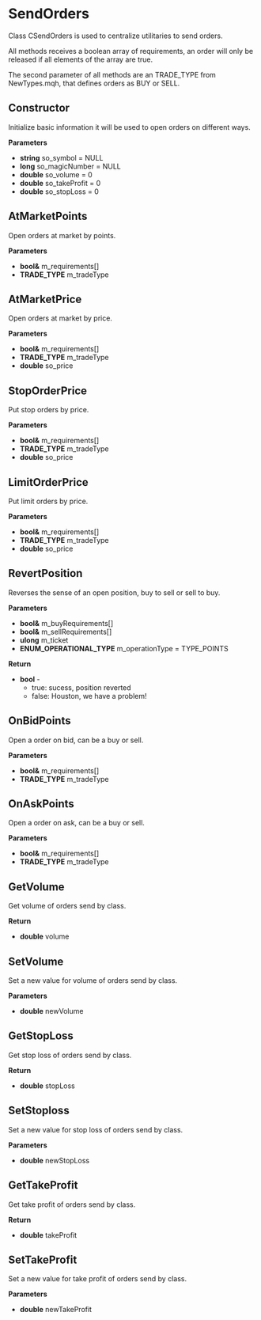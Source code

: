 # SendOrders

Class CSendOrders is used to centralize utilitaries to send orders.

All methods receives a boolean array of requirements, an order will only be released if all elements of the array are true.

The second parameter of all methods are an TRADE_TYPE from NewTypes.mqh, that defines orders as BUY or SELL.

## Constructor

Initialize basic information it will be used to open orders on different ways.

**Parameters**

- **string** so_symbol = NULL
- **long** so_magicNumber = NULL
- **double** so_volume = 0
- **double** so_takeProfit = 0
- **double** so_stopLoss = 0

## AtMarketPoints

Open orders at market by points.

**Parameters**

- **bool&** m_requirements[]
- **TRADE_TYPE** m_tradeType

## AtMarketPrice

Open orders at market by price.

**Parameters**

- **bool&** m_requirements[]
- **TRADE_TYPE** m_tradeType
- **double** so_price

## StopOrderPrice

Put stop orders by price.

**Parameters**

- **bool&** m_requirements[]
- **TRADE_TYPE** m_tradeType
- **double** so_price

## LimitOrderPrice

Put limit orders by price.

**Parameters**

- **bool&** m_requirements[]
- **TRADE_TYPE** m_tradeType
- **double** so_price

## RevertPosition

Reverses the sense of an open position, buy to sell or sell to buy.

**Parameters**

- **bool&** m_buyRequirements[]
- **bool&** m_sellRequirements[]
- **ulong** m_ticket
- **ENUM_OPERATIONAL_TYPE** m_operationType = TYPE_POINTS

**Return**

- **bool** -
  - true: sucess, position reverted
  - false: Houston, we have a problem!

## OnBidPoints

Open a order on bid, can be a buy or sell.

**Parameters**

- **bool&** m_requirements[]
- **TRADE_TYPE** m_tradeType

## OnAskPoints

Open a order on ask, can be a buy or sell.

**Parameters**

- **bool&** m_requirements[]
- **TRADE_TYPE** m_tradeType

## GetVolume

Get volume of orders send by class.

**Return**
- **double** volume

## SetVolume

Set a new value for volume of orders send by class.

**Parameters**
- **double** newVolume

## GetStopLoss

Get stop loss of orders send by class.

**Return**
- **double** stopLoss

## SetStoploss

Set a new value for stop loss of orders send by class.

**Parameters**
- **double** newStopLoss

## GetTakeProfit

Get take profit of orders send by class.

**Return**
- **double** takeProfit

## SetTakeProfit

Set a new value for take profit of orders send by class.

**Parameters**
- **double** newTakeProfit
